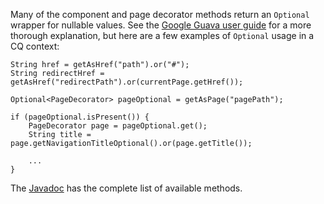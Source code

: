Many of the component and page decorator methods return an `Optional` wrapper for nullable values.  See the [Google Guava user guide](https://code.google.com/p/guava-libraries/wiki/UsingAndAvoidingNullExplained#Optional) for a more thorough explanation, but here are a few examples of `Optional` usage in a CQ context:

    String href = getAsHref("path").or("#");
    String redirectHref = getAsHref("redirectPath").or(currentPage.getHref());

    Optional<PageDecorator> pageOptional = getAsPage("pagePath");

    if (pageOptional.isPresent()) {
        PageDecorator page = pageOptional.get();
        String title = page.getNavigationTitleOptional().or(page.getTitle());

        ...
    }

The [Javadoc](http://docs.guava-libraries.googlecode.com/git-history/release/javadoc/com/google/common/base/Optional.html) has the complete list of available methods.